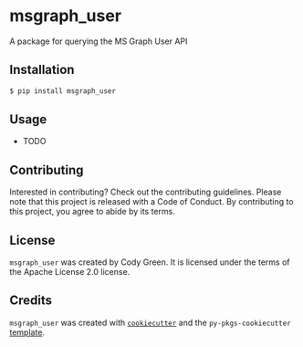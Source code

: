 # msgraph_user

A package for querying the MS Graph User API

## Installation

```bash
$ pip install msgraph_user
```

## Usage

- TODO

## Contributing

Interested in contributing? Check out the contributing guidelines. Please note that this project is released with a Code of Conduct. By contributing to this project, you agree to abide by its terms.

## License

`msgraph_user` was created by Cody Green. It is licensed under the terms of the Apache License 2.0 license.

## Credits

`msgraph_user` was created with [`cookiecutter`](https://cookiecutter.readthedocs.io/en/latest/) and the `py-pkgs-cookiecutter` [template](https://github.com/py-pkgs/py-pkgs-cookiecutter).
